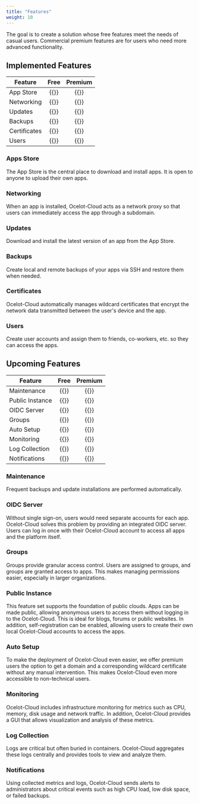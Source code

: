 ```yaml
---
title: "Features"
weight: 10
---
```


The goal is to create a solution whose free features meet the needs of casual users. Commercial premium features are for users who need more advanced functionality.

## Implemented Features

| Feature      |      Free       |     Premium     |
|--------------| :-------------: | :-------------: |
| App Store    | {{<checkmark>}} | {{<checkmark>}} |
| Networking   | {{<checkmark>}} | {{<checkmark>}} |
| Updates      | {{<checkmark>}} | {{<checkmark>}} |
| Backups      | {{<checkmark>}} | {{<checkmark>}} |
| Certificates | {{<checkmark>}} | {{<checkmark>}} |
| Users        | {{<checkmark>}} | {{<checkmark>}} |

### Apps Store

The App Store is the central place to download and install apps. It is open to anyone to upload their own apps.

### Networking

When an app is installed, Ocelot-Cloud acts as a network proxy so that users can immediately access the app through a subdomain.

### Updates

Download and install the latest version of an app from the App Store.

### Backups

Create local and remote backups of your apps via SSH and restore them when needed.

### Certificates

Ocelot-Cloud automatically manages wildcard certificates that encrypt the network data transmitted between the user's device and the app.

### Users

Create user accounts and assign them to friends, co-workers, etc. so they can access the apps.

## Upcoming Features
| Feature         |      Free       |     Premium     |
|-----------------|:---------------:| :-------------: |
| Maintenance      |   {{<checkmark>}}   | {{<checkmark>}} |
| Public Instance | {{<checkmark>}} | {{<checkmark>}} |
| OIDC Server     |   {{<cross>}}   | {{<checkmark>}} |
| Groups          |   {{<cross>}}   | {{<checkmark>}} |
| Auto Setup      |   {{<cross>}}   | {{<checkmark>}} |
| Monitoring      |   {{<cross>}}   | {{<checkmark>}} |
| Log Collection  |   {{<cross>}}   | {{<checkmark>}} |
| Notifications   |   {{<cross>}}   | {{<checkmark>}} |

### Maintenance

Frequent backups and update installations are performed automatically.

### OIDC Server

Without single sign-on, users would need separate accounts for each app. Ocelot-Cloud solves this problem by providing an integrated OIDC server. Users can log in once with their Ocelot-Cloud account to access all apps and the platform itself.

### Groups

Groups provide granular access control. Users are assigned to groups, and groups are granted access to apps. This makes managing permissions easier, especially in larger organizations.

### Public Instance

This feature set supports the foundation of public clouds. Apps can be made public, allowing anonymous users to access them without logging in to the Ocelot-Cloud. This is ideal for blogs, forums or public websites. In addition, self-registration can be enabled, allowing users to create their own local Ocelot-Cloud accounts to access the apps.

### Auto Setup

To make the deployment of Ocelot-Cloud even easier, we offer premium users the option to get a domain and a corresponding wildcard certificate without any manual intervention. This makes Ocelot-Cloud even more accessible to non-technical users.

### Monitoring

Ocelot-Cloud includes infrastructure monitoring for metrics such as CPU, memory, disk usage and network traffic. In addition, Ocelot-Cloud provides a GUI that allows visualization and analysis of these metrics.

### Log Collection

Logs are critical but often buried in containers. Ocelot-Cloud aggregates these logs centrally and provides tools to view and analyze them.

### Notifications

Using collected metrics and logs, Ocelot-Cloud sends alerts to administrators about critical events such as high CPU load, low disk space, or failed backups.